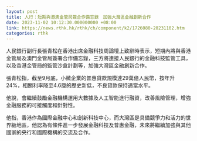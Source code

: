 ```yaml
---
layout: post
title: 人行：短期與港澳金管局簽合作備忘錄　加強大灣區金融創新合作
date: 2023-11-02 10:12:30.000000000 +08:00
link: https://news.rthk.hk/rthk/ch/component/k2/1726080-20231102.htm
categories: rthk
---
```


人民銀行副行長張青松在香港出席金融科技周論壇上致辭時表示，短期內將與香港金管局及澳門金管局簽署合作備忘錄，三方將連接人民銀行的金融科技監管工具，以及香港金管局的監管沙盒計劃等，加強大灣區金融創新合作。

張青松指，截至9月底，小微企業的普惠貸款規模達29萬億人民幣，按年升24%，相關利率降至4.6厘的歷史新低，不良貸款保持適當水平。

他說，會繼續鼓勵金融機構運用大數據及人工智能進行融資，改善風險管理，增強金融服務的可接觸度和針對性。

他指，香港作為國際金融中心和創新科技中心，而大灣區是具備競爭力和活力的世界級地區，他認為有條件進一步發展金融科技及普惠金融，未來將繼續加強與其他國家的央行和國際機構的交流及合作。
